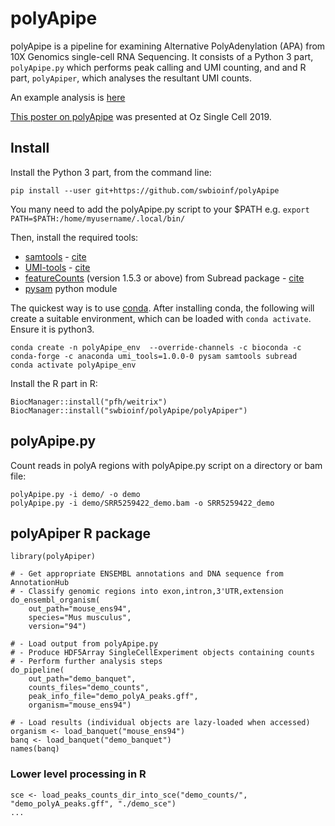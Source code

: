 # polyApipe

polyApipe is a pipeline for examining Alternative PolyAdenylation (APA) from 10X Genomics single-cell RNA Sequencing. It consists of a Python 3 part, `polyApipe.py` which performs peak calling and UMI counting, and and R part, `polyApiper`, which analyses the resultant UMI counts.

An example analysis is [here](https://bioinformatics.erc.monash.edu/home/sarah.williams/projects/TraudeBeliharz_SingleCell3pEnds/polyApipe_doco.html)

[This poster on polyApipe](https://doi.org/10.7490/f1000research.1117076.1) was presented at Oz Single Cell 2019.


## Install

Install the Python 3 part, from the command line:

```
pip install --user git+https://github.com/swbioinf/polyApipe
```

You many need to add the polyApipe.py script to your \$PATH e.g. `export PATH=$PATH:/home/myusername/.local/bin/`

Then, install the required tools:

 * [samtools](http://www.htslib.org/) - [cite](https://www.ncbi.nlm.nih.gov/pubmed/19505943)
 * [UMI-tools](https://github.com/CGATOxford/UMI-tools) - [cite](https://genome.cshlp.org/content/early/2017/01/18/gr.209601.116.abstract)
 * [featureCounts](http://subread.sourceforge.net/) (version 1.5.3 or above) from Subread package - [cite](https://www.ncbi.nlm.nih.gov/pubmed/24227677)
 * [pysam](https://github.com/pysam-developers/pysam) python module

The quickest way is to use [conda](https://docs.conda.io/en/latest/). 
After installing conda, the following will create a suitable environment, 
which can be loaded with `conda activate`. Ensure it is python3.

``` 
conda create -n polyApipe_env  --override-channels -c bioconda -c conda-forge -c anaconda umi_tools=1.0.0-0 pysam samtools subread 
conda activate polyApipe_env 
```

Install the R part in R:

```
BiocManager::install("pfh/weitrix")
BiocManager::install("swbioinf/polyApipe/polyApiper")
```


## polyApipe.py


Count reads in polyA regions with polyApipe.py script on a directory or bam file:

```
polyApipe.py -i demo/ -o demo
polyApipe.py -i demo/SRR5259422_demo.bam -o SRR5259422_demo
```


## polyApiper R package

```
library(polyApiper)

# - Get appropriate ENSEMBL annotations and DNA sequence from AnnotationHub
# - Classify genomic regions into exon,intron,3'UTR,extension
do_ensembl_organism(
    out_path="mouse_ens94", 
    species="Mus musculus", 
    version="94")

# - Load output from polyApipe.py
# - Produce HDF5Array SingleCellExperiment objects containing counts
# - Perform further analysis steps
do_pipeline(
    out_path="demo_banquet", 
    counts_files="demo_counts", 
    peak_info_file="demo_polyA_peaks.gff", 
    organism="mouse_ens94")

# - Load results (individual objects are lazy-loaded when accessed)
organism <- load_banquet("mouse_ens94")
banq <- load_banquet("demo_banquet")
names(banq)
```

### Lower level processing in R

```
sce <- load_peaks_counts_dir_into_sce("demo_counts/", "demo_polyA_peaks.gff", "./demo_sce") 
...

```






